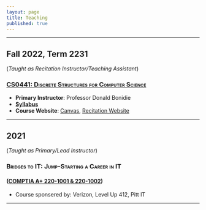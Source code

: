 ```yaml
---
layout: page
title: Teaching
published: true
---
```


---

<style>
    h3{font-variant: small-caps;}
</style>

## Fall 2022, Term 2231

(_Taught as Recitation Instructor/Teaching Assistant_)

### [<i class="pitt-icon"></i>CS0441: Discrete Structures for Computer Science](../CS0441-2231/)
- **Primary Instructor**: Professor Donald Bonidie
- [**Syllabus**](../CS0441-2231/syllabus.html)
- **Course Website**: [Canvas](https://canvas.pitt.edu/courses/164204), [Recitation Website](../CS0441-2231/)

---

## 2021

(_Taught as Primary/Lead Instructor_)

### <i class="pitt-icon"></i>Bridges to IT: Jump-Starting a Career in IT
#### ([COMPTIA A+ 220-1001 & 220-1002](https://www.comptia.org/certifications/a))
- Course sponsered by: Verizon, Level Up 412, Pitt IT

---

<link rel="stylesheet" href='{{"/assets/icons.css" | absolute_url }}'>
